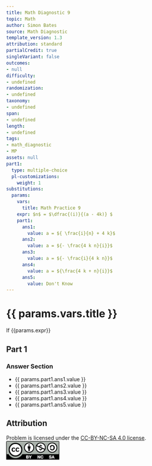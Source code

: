 ```yaml
---
title: Math Diagnostic 9
topic: Math
author: Simon Bates
source: Math Diagnostic
template_version: 1.3
attribution: standard
partialCredit: true
singleVariant: false
outcomes:
- null
difficulty:
- undefined
randomization:
- undefined
taxonomy:
- undefined
span:
- undefined
length:
- undefined
tags:
- math_diagnostic
- MP
assets: null
part1:
  type: multiple-choice
  pl-customizations:
    weight: 1
substitutions:
  params:
    vars:
      title: Math Practice 9
    expr: $n$ = $\dfrac{(i)}{(a - 4k)} $
    part1:
      ans1:
        value: a = ${ \frac{i}{n} + 4 k}$
      ans2:
        value: a = ${- \frac{4 k n}{i}}$
      ans3:
        value: a = ${- \frac{i}{4 k n}}$
      ans4:
        value: a = ${\frac{4 k + n}{i}}$
      ans5:
        value: Don't Know
---
```

# {{ params.vars.title }}
If {{params.expr}}

## Part 1

### Answer Section

- {{ params.part1.ans1.value }}
- {{ params.part1.ans2.value }}
- {{ params.part1.ans3.value }}
- {{ params.part1.ans4.value }}
- {{ params.part1.ans5.value }}

## Attribution

Problem is licensed under the [CC-BY-NC-SA 4.0 license](https://creativecommons.org/licenses/by-nc-sa/4.0/).<br> ![The Creative Commons 4.0 license requiring attribution-BY, non-commercial-NC, and share-alike-SA license.](https://raw.githubusercontent.com/firasm/bits/master/by-nc-sa.png)
